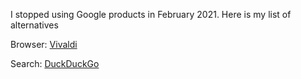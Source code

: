 I stopped using Google products in February 2021. Here is my list of alternatives

Browser: [Vivaldi](https://vivaldi.com)

Search: [DuckDuckGo](https://start.duckduckgo.com)
